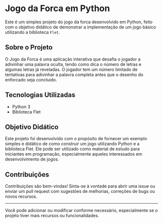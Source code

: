 
# Jogo da Forca em Python

Este é um simples projeto do jogo da forca desenvolvido em Python, feito com o objetivo didático de demonstrar a implementação de um jogo básico utilizando a biblioteca `Flet`.

## Sobre o Projeto

O Jogo da Forca é uma aplicação interativa que desafia o jogador a adivinhar uma palavra oculta, tendo como dica o número de letras e algumas letras já reveladas. O jogador tem um número limitado de tentativas para adivinhar a palavra completa antes que o desenho do enforcado seja concluído.

## Tecnologias Utilizadas

- Python 3
- Biblioteca Flet
  

## Objetivo Didático

Este projeto foi desenvolvido com o propósito de fornecer um exemplo simples e didático de como construir um jogo utilizando Python e a biblioteca Flet. Ele pode ser utilizado como material de estudo para iniciantes em programação, especialmente aqueles interessados em desenvolvimento de jogos.

## Contribuições

Contribuições são bem-vindas! Sinta-se à vontade para abrir uma issue ou enviar um pull request com sugestões de melhorias, correções de bugs ou novos recursos.


---

Você pode adicionar ou modificar conforme necessário, especialmente se o projeto tiver mais recursos ou funcionalidades.
